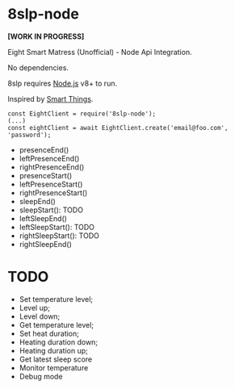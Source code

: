 
# 8slp-node

  **[WORK IN PROGRESS]**

Eight Smart Matress (Unofficial) - Node Api Integration.

No dependencies.

8slp requires [Node.js](https://nodejs.org/) v8+ to run.

Inspired by [Smart Things](https://github.com/alyc100/SmartThingsPublic/blob/master/devicetypes/alyc100/eight-sleep-mattress.src/eight-sleep-mattress.groovy).

    const EightClient = require('8slp-node');
    (...)
    const eightClient = await EightClient.create('email@foo.com', 'password');

 - presenceEnd()
 - leftPresenceEnd()
 - rightPresenceEnd()
 - presenceStart()
 - leftPresenceStart()
 - rightPresenceStart()
 - sleepEnd()
 - sleepStart(): TODO
 - leftSleepEnd()
 - leftSleepStart(): TODO
 - rightSleepStart(): TODO
 - rightSleepEnd()

# TODO
- Set temperature level;
- Level up;
- Level down;
- Get temperature level;
- Set heat duration;
- Heating duration down;
- Heating duration up;
- Get latest sleep score
- Monitor temperature
- Debug mode